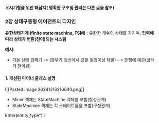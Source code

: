 
**우시기형을 위한 해답지( 명확한 구조및 원리는 다른 글을 참조)**

### 2장 상태구동형 에이전트의 디자인

**유한상태기계 (finite state machine, FSM)** : 
유한한 개수의 상태를 가지며, **입력에 따라 상태가 변환(천이)되는 시스템**

**예시**:
- 기본 상태 금캐기  -> (광부가 광산에서 금을 일정이상 채굴) - > 은행에 예금(상태가 천이됨)

#### 1. 개선된 마이너  클래스 설명
![[Pasted image 20241216210640.png]]

- Miner 객체는 StateMachine 객체를 포함(합성관계)
- StateMachine 객체는 각 스테이트들을 포함(구성관계)

Enter(entity_type*) : 